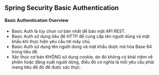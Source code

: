 
## Spring Security Basic Authentication

#### Basic Authentication Overview
- Basic Auth là tùy chọn cơ bản nhất để bảo mật API REST.
- Basic Auth sử dụng tiêu đề HTTP để cung cấp tên người dùng và mật khẩu khi thực hiện yêu cầu tới máy chủ.
- Basic Auth sử dụng tên người dùng và mật khẩu được mã hóa Base 64 trong tiêu đề.
- Xác thực cơ bản KHÔNG sử dụng cookie, do đó không có khái niệm về phiên hoặc đăng xuất người dùng, điều đó có nghĩa là mỗi yêu cầu phải mang tiêu đề đó để được xác thực.










